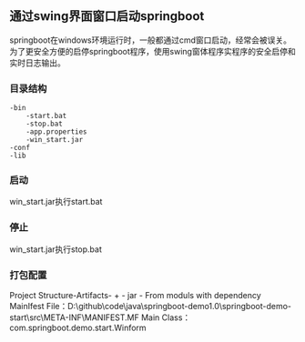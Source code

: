 ## 通过swing界面窗口启动springboot

springboot在windows环境运行时，一般都通过cmd窗口启动，经常会被误关。为了更安全方便的启停springboot程序，使用swing窗体程序实程序的安全启停和实时日志输出。

### 目录结构
```
-bin
    -start.bat
    -stop.bat
    -app.properties
    -win_start.jar
-conf
-lib

```

### 启动
win_start.jar执行start.bat

### 停止
win_start.jar执行stop.bat

### 打包配置
Project Structure-Artifacts- + - jar - From moduls with dependency
MainIfest File：D:\github\code\java\springboot-demo1.0\springboot-demo-start\src\META-INF\MANIFEST.MF
Main Class：com.springboot.demo.start.Winform